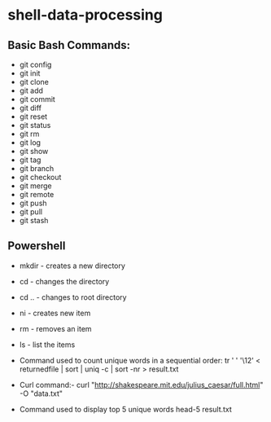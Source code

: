 # shell-data-processing
## Basic Bash Commands: 
- git config
- git init
- git clone
- git add
- git commit
- git diff
- git reset
- git status
- git rm
- git log
- git show
- git tag
- git branch
- git checkout
- git merge
- git remote
- git push
- git pull
- git stash
## Powershell
- mkdir - creates a new directory
- cd - changes the directory
- cd .. - changes to root directory
- ni - creates new item
- rm - removes an item
- ls - list the items
- Command used to count unique words in a sequential order:
tr ' ' '\12' < returnedfile | sort | uniq -c | sort -nr > result.txt

- Curl command:- curl "http://shakespeare.mit.edu/julius_caesar/full.html" -O "data.txt"
- Command used to display top 5 unique words
head-5 result.txt
